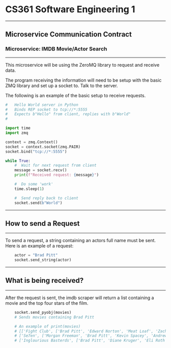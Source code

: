 # CS361 Software Engineering 1

---

## Microservice Communication Contract


### Microservice: IMDB Movie/Actor Search

---
This microservice will be using the ZeroMQ library to request and receive data.

The program receiving the information will need to be setup with the basic ZMQ library and set up a socket to.
Talk to the server.

The following is an example of the basic setup to receive requests.

<!-- Code Blocks -->
```Python
#   Hello World server in Python
#   Binds REP socket to tcp://*:5555
#   Expects b"Hello" from client, replies with b"World"
#

import time
import zmq

context = zmq.Context()
socket = context.socket(zmq.PAIR)
socket.bind("tcp://*:5555")

while True:
    #  Wait for next request from client
    message = socket.recv()
    print(f"Received request: {message}")

    #  Do some 'work'
    time.sleep(1)

    #  Send reply back to client
    socket.send(b"World")
```

---
## How to send a Request

---
To send a request, a string containing an actors full name must be sent. Here is an example of a request:

<!-- Code Blocks -->
```Python
    actor = "Brad Pitt"
    socket.send_string(actor)
```
---
## What is being received? 

---
After the request is sent, the imdb scraper will return a list containing a movie and the top four stars of the film.

<!-- Code Blocks -->
```Python
    socket.send_pyobj(movies)
    # Sends movies containing Brad Pitt

    # An example of print(movies)
    # [['Fight Club', ['Brad Pitt', 'Edward Norton', 'Meat Loaf', 'Zach Grenier']], 
    # ['Se7en', ['Morgan Freeman', 'Brad Pitt', 'Kevin Spacey', 'Andrew Kevin Walker']], 
    # ['Inglourious Basterds', ['Brad Pitt', 'Diane Kruger', 'Eli Roth', 'Mélanie Laurent']]]